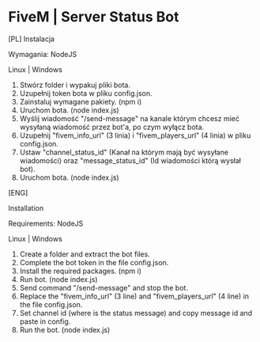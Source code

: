 # FiveM | Server Status Bot

[PL]
Instalacja

Wymagania:
  NodeJS

Linux | Windows
  1. Stwórz folder i wypakuj pliki bota.
  2. Uzupełnij token bota w pliku config.json.
  3. Zainstaluj wymagane pakiety. (npm i)
  4. Uruchom bota. (node index.js)
  5. Wyślij wiadomość "/send-message" na kanale którym chcesz mieć wysyłaną wiadomość przez bot'a, po czym wyłącz bota.
  6. Uzupełnij "fivem_info_url" (3 linia) i "fivem_players_url" (4 linia) w pliku config.json.
  7. Ustaw "channel_status_id" (Kanał na którym mają być wysyłane wiadomości) oraz "message_status_id" (Id wiadomości którą wysłał bot).
  8. Uruchom bota. (node index.js)
    
  [ENG]
  
 Installation
 
 Requirements:
  NodeJS

Linux | Windows
  1. Create a folder and extract the bot files.
  2. Complete the bot token in the file config.json.
  3. Install the required packages. (npm i)
  4. Run bot. (node index.js)
  5. Send command "/send-message" and stop the bot. 
  6. Replace the "fivem_info_url" (3 line) and "fivem_players_url" (4 line) in the file config.json.
  7. Set channel id (where is the status message) and copy message id and paste in config.
  8. Run the bot. (node index.js)
